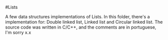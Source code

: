 #Lists

A few data structures implementations of Lists.
In this folder, there's a implementation for: Double linked list, Linked list and Circular linked list.
The source code was written in C/C++, and the comments are in portuguese, I'm sorry x.x
